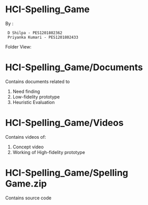 # HCI-Spelling_Game


By : 

     D Shilpa - PES1201802362
     Priyanka Kumari - PES1201802433

Folder View:

# HCI-Spelling_Game/Documents

Contains documents related to
1. Need finding
2. Low-fidelity prototype 
3. Heuristic Evaluation

# HCI-Spelling_Game/Videos

Contains videos of:
1. Concept video
2. Working of High-fidelity prototype

# HCI-Spelling_Game/Spelling Game.zip
Contains source code


